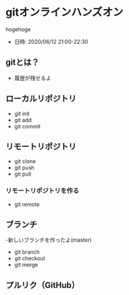 # gitオンラインハンズオン
hogehoge

* 日時: 2020/06/12 21:00-22:30


## gitとは？
 - 履歴が残せるよ

## ローカルリポジトリ

* git init
* git add
* git commit

## リモートリポジトリ

* git clone
* git push
* git pull

### リモートリポジトリを作る

* git remote

## ブランチ
 -新しいブランチを作ったよ(master)
* git branch
* git checkout
* git merge

## プルリク（GitHub）


